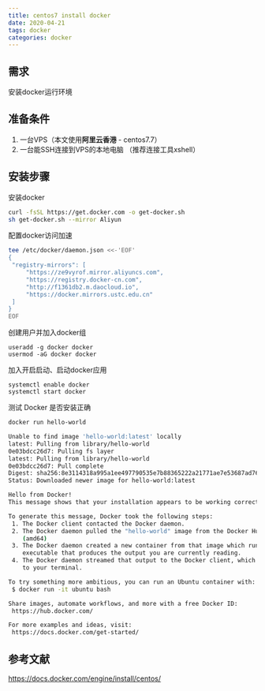 ```yaml
---
title: centos7 install docker
date: 2020-04-21
tags: docker
categories:	docker
---
```


## 需求

安装docker运行环境

## 准备条件

1. 一台VPS（本文使用**阿里云香港** - centos7.7）
2. 一台能SSH连接到VPS的本地电脑 （推荐连接工具xshell）

## 安装步骤

安装docker

```bash
curl -fsSL https://get.docker.com -o get-docker.sh
sh get-docker.sh --mirror Aliyun
```

配置docker访问加速

```bash
tee /etc/docker/daemon.json <<-'EOF'
{
 "registry-mirrors": [
 	 "https://ze9vyrof.mirror.aliyuncs.com",
     "https://registry.docker-cn.com",
     "http://f1361db2.m.daocloud.io",
     "https://docker.mirrors.ustc.edu.cn"
 ]
}
EOF
```

<!--more--> 

创建用户并加入docker组

```
useradd -g docker docker
usermod -aG docker docker
```

加入开启启动、启动docker应用

```
systemctl enable docker
systemctl start docker
```

测试 Docker 是否安装正确

```bash
docker run hello-world

Unable to find image 'hello-world:latest' locally
latest: Pulling from library/hello-world
0e03bdcc26d7: Pulling fs layer 
latest: Pulling from library/hello-world
0e03bdcc26d7: Pull complete 
Digest: sha256:8e3114318a995a1ee497790535e7b88365222a21771ae7e53687ad76563e8e76
Status: Downloaded newer image for hello-world:latest

Hello from Docker!
This message shows that your installation appears to be working correctly.

To generate this message, Docker took the following steps:
 1. The Docker client contacted the Docker daemon.
 2. The Docker daemon pulled the "hello-world" image from the Docker Hub.
    (amd64)
 3. The Docker daemon created a new container from that image which runs the
    executable that produces the output you are currently reading.
 4. The Docker daemon streamed that output to the Docker client, which sent it
    to your terminal.

To try something more ambitious, you can run an Ubuntu container with:
 $ docker run -it ubuntu bash

Share images, automate workflows, and more with a free Docker ID:
 https://hub.docker.com/

For more examples and ideas, visit:
 https://docs.docker.com/get-started/
```

## 参考文献

 https://docs.docker.com/engine/install/centos/ 